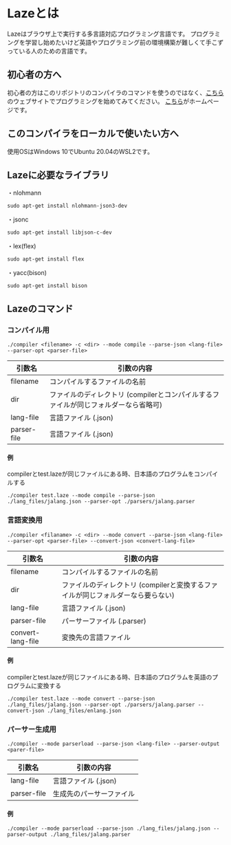 # Lazeとは
Lazeはブラウザ上で実行する多言語対応プログラミング言語です。
プログラミングを学習し始めたいけど英語やプログラミング前の環境構築が難しくて手こずっている人のための言語です。

## 初心者の方へ
初心者の方はこのリポジトリのコンパイラのコマンドを使うのではなく、[こちら](https://laze.ddns.net/editor)のウェブサイトでプログラミングを始めてみてください。
[こちら](https://laze.ddns.net)がホームページです。

## このコンパイラをローカルで使いたい方へ
使用OSはWindows 10でUbuntu 20.04のWSL2です。

## Lazeに必要なライブラリ
・nlohmann
```
sudo apt-get install nlohmann-json3-dev
```
・jsonc
```
sudo apt-get install libjson-c-dev
```
・lex(flex)
```
sudo apt-get install flex
```
・yacc(bison)
```
sudo apt-get install bison
```

## Lazeのコマンド

### コンパイル用

```
./compiler <filename> -c <dir> --mode compile --parse-json <lang-file> --parser-opt <parser-file>
```

| 引数名 | 引数の内容 |
| --- | --- |
| filename | コンパイルするファイルの名前 |
| dir | ファイルのディレクトリ (compilerとコンパイルするファイルが同じフォルダーなら省略可) |
| lang-file | 言語ファイル (.json) |
| parser-file | 言語ファイル (.json) |

#### 例

compilerとtest.lazeが同じファイルにある時、日本語のプログラムをコンパイルする

```
./compiler test.laze --mode compile --parse-json ./lang_files/jalang.json --parser-opt ./parsers/jalang.parser
```

### 言語変換用

```
./compiler <filaname> -c <dir> --mode convert --parse-json <lang-file> --parser-opt <parser-file> --convert-json <convert-lang-file>
```

| 引数名 | 引数の内容 |
| ------ | ---- |
| filename | コンパイルするファイルの名前 |
| dir | ファイルのディレクトリ (compilerと変換するファイルが同じフォルダーなら要らない) |
| lang-file | 言語ファイル (.json) |
| parser-file | パーサーファイル (.parser) |
| convert-lang-file | 変換先の言語ファイル |

#### 例
  
compilerとtest.lazeが同じファイルにある時、日本語のプログラムを英語のプログラムに変換する

```
./compiler test.laze --mode convert --parse-json ./lang_files/jalang.json --parser-opt ./parsers/jalang.parser --convert-json ./lang_files/enlang.json
```

### パーサー生成用

```
./compiler --mode parserload --parse-json <lang-file> --parser-output <parer-file>
```

| 引数名 | 引数の内容 |
| --- | --- |
| lang-file | 言語ファイル (.json) |
| parser-file | 生成先のパーサーファイル |

#### 例

```
./compiler --mode parserload --parse-json ./lang_files/jalang.json --parser-output ./lang_files/jalang.parser
```
